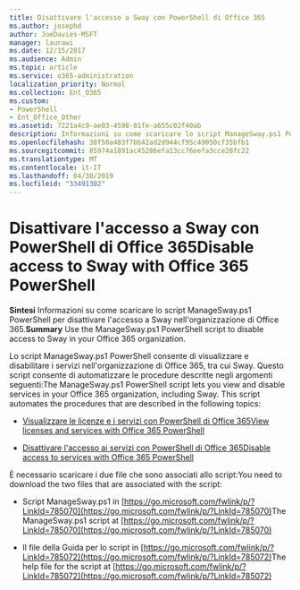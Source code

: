 ```yaml
---
title: Disattivare l'accesso a Sway con PowerShell di Office 365
ms.author: josephd
author: JoeDavies-MSFT
manager: laurawi
ms.date: 12/15/2017
ms.audience: Admin
ms.topic: article
ms.service: o365-administration
localization_priority: Normal
ms.collection: Ent_O365
ms.custom:
- PowerShell
- Ent_Office_Other
ms.assetid: 7221a4c9-ae03-4598-81fe-a655c02f40ab
description: Informazioni su come scaricare lo script ManageSway.ps1 PowerShell che consente di disattivare l'accesso a Sway nell'organizzazione di Office 365.
ms.openlocfilehash: 38f50a483f7bb42ad2d944cf95c49050cf35bfb1
ms.sourcegitcommit: 85974a1891ac45286efa13cc76eefa3cce28fc22
ms.translationtype: MT
ms.contentlocale: it-IT
ms.lasthandoff: 04/30/2019
ms.locfileid: "33491302"
---
```

# <a name="disable-access-to-sway-with-office-365-powershell"></a><span data-ttu-id="b1e9e-103">Disattivare l'accesso a Sway con PowerShell di Office 365</span><span class="sxs-lookup"><span data-stu-id="b1e9e-103">Disable access to Sway with Office 365 PowerShell</span></span>

<span data-ttu-id="b1e9e-104">**Sintesi** Informazioni su come scaricare lo script ManageSway.ps1 PowerShell per disattivare l'accesso a Sway nell'organizzazione di Office 365.</span><span class="sxs-lookup"><span data-stu-id="b1e9e-104">**Summary** Use the ManageSway.ps1 PowerShell script to disable access to Sway in your Office 365 organization.</span></span>
  
<span data-ttu-id="b1e9e-p101">Lo script ManageSway.ps1 PowerShell consente di visualizzare e disabilitare i servizi nell'organizzazione di Office 365, tra cui Sway. Questo script consente di automatizzare le procedure descritte negli argomenti seguenti:</span><span class="sxs-lookup"><span data-stu-id="b1e9e-p101">The ManageSway.ps1 PowerShell script lets you view and disable services in your Office 365 organization, including Sway. This script automates the procedures that are described in the following topics:</span></span>
  
- [<span data-ttu-id="b1e9e-107">Visualizzare le licenze e i servizi con PowerShell di Office 365</span><span class="sxs-lookup"><span data-stu-id="b1e9e-107">View licenses and services with Office 365 PowerShell</span></span>](view-licenses-and-services-with-office-365-powershell.md)
    
- [<span data-ttu-id="b1e9e-108">Disattivare l'accesso ai servizi con PowerShell di Office 365</span><span class="sxs-lookup"><span data-stu-id="b1e9e-108">Disable access to services with Office 365 PowerShell</span></span>](disable-access-to-services-with-office-365-powershell.md)
    
<span data-ttu-id="b1e9e-109">È necessario scaricare i due file che sono associati allo script:</span><span class="sxs-lookup"><span data-stu-id="b1e9e-109">You need to download the two files that are associated with the script:</span></span>
  
- <span data-ttu-id="b1e9e-110">Script ManageSway.ps1 in [https://go.microsoft.com/fwlink/p/?LinkId=785070](https://go.microsoft.com/fwlink/p/?LinkId=785070)</span><span class="sxs-lookup"><span data-stu-id="b1e9e-110">The ManageSway.ps1 script at [https://go.microsoft.com/fwlink/p/?LinkId=785070](https://go.microsoft.com/fwlink/p/?LinkId=785070)</span></span>
    
- <span data-ttu-id="b1e9e-111">Il file della Guida per lo script in [https://go.microsoft.com/fwlink/p/?LinkId=785072](https://go.microsoft.com/fwlink/p/?LinkId=785072)</span><span class="sxs-lookup"><span data-stu-id="b1e9e-111">The help file for the script at [https://go.microsoft.com/fwlink/p/?LinkId=785072](https://go.microsoft.com/fwlink/p/?LinkId=785072)</span></span>
    

